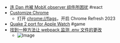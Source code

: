 - [连 Dan 也被 MobX observer 组件所困扰](https://github.com/bluesky-social/social-app/pull/1413) #react
- [Customize Chrome](https://twitter.com/alexainslie/status/1699824416455352695)
	- 打开 [chrome://flags](chrome://flags/)，开启 Chrome Refresh 2023
- [Quake 2 port for Apple Watch](https://github.com/ByteOverlord/Watch_Quake2) #game
- [找到一种方法让 webpack 监测 .env 文件的更改](https://twitter.com/ahabhgk/status/1699990126003404841)
	- ![Image](https://pbs.twimg.com/media/F5eTXH-acAALlQZ?format=jpg&name=medium)